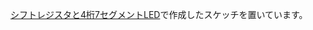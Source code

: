 [シフトレジスタと4桁7セグメントLED](https://garretlab.web.fc2.com/arduino/lab/7segment_led_with_shift_register/index.html)で作成したスケッチを置いています。
